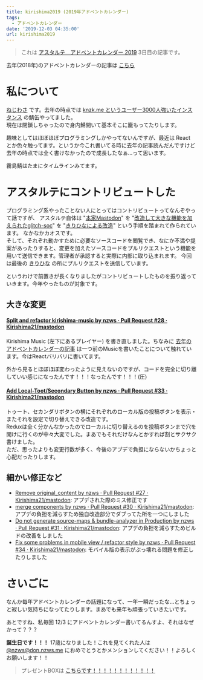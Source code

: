 ```yaml
---
title: kirishima2019 (2019年アドベントカレンダー)
tags:
  - アドベントカレンダー
date: '2019-12-03 04:35:00'
url: kirishima2019
---
```

> これは [アスタルテ　アドベントカレンダー 2019](https://adventar.org/calendars/3971) 3日目の記事です。

去年(2018年)のアドベントカレンダーの記事は [こちら](https://kirishima2018.nzws.me/)

# 私について

[ねじわさ](https://don.nzws.me/@nzws) です。去年の時点では [knzk.me というユーザー3000人強いたインスタンス](https://fediverse.network/knzk.me) の鯖缶やってました。  
現在は閉鎖しちゃったので身内鯖開いて基本そこに籠もってたりします。

趣味としてはほぼほぼプログラミングしかやってないんですが、最近は React とか色々触ってます。というか今これ書いてる時に去年の記事読んだんですけど去年の時点では全く書けなかったので成長したなぁ...って思います。

霧島鯖はたまにタイムラインみてます。

# アスタルテにコントリビュートした

プログラミング系やったことない人にとってはコントリビュートってなんぞやって話ですが、
アスタルテ自体は "[本家Mastodon](https://github.com/tootsuite/mastodon)" を "[改造して大きな機能を加えられたglitch-soc](https://github.com/glitch-soc/mastodon)" を "[きりひなによる改造](https://github.com/kirishima21/mastodon)" という手順を踏まれて作られています。
なかなかカオスです。  
そして、それぞれ動かすために必要なソースコードを閲覧でき、なにか不満や提案があったりすると、変更を加えたソースコードをプルリクエストという機能を用いて送信できます。管理者が承認すると実際に内部に取り込まれます。
今回は最後の [きりひな](https://github.com/kirishima21/mastodon) の所にプルリクエストを送信しています。

というわけで前置きが長くなりましたがコントリビュートしたものを振り返っていきます。今年やったものが対象です。

## 大きな変更

#### [Split and refactor kirishima-music by nzws · Pull Request #28 · Kirishima21/mastodon](https://github.com/Kirishima21/mastodon/pull/28)

Kirishima Music (左下にあるプレイヤー) を書き直しました。ちなみに [去年のアドベントカレンダーの記事](https://kirishima2018.nzws.me/) は一つ前のMusicを書いたことについて触れています。今はReactバリバリに書いてます。

外から見るとほぼほぼ変わったように見えないのですが、コードを完全に切り離していい感じになったんです！！！なったんです！！！(圧)

#### [Add Local-Toot/Secondary Button by nzws · Pull Request #33 · Kirishima21/mastodon](https://github.com/Kirishima21/mastodon/pull/33)

トゥート、セカンダリボタンの横にそれぞれのローカル版の投稿ボタンを表示・またそれを設定で切り替えできる改造です。  
Reduxは全く分かんなかったのでローカルに切り替えるのを投稿ボタンまで穴を開けに行くのが中々大変でした。まあでもそれだけなんとかすれば割とサクサク書けました。  
ただ、思ったよりも変更行数が多く、今後のアプデで負担にならないかちょっと心配だったりします。

## 細かい修正など

- [Remove original_content by nzws · Pull Request #27 · Kirishima21/mastodon](https://github.com/Kirishima21/mastodon/pull/27): アプデされた際のミス修正です
- [merge components by nzws · Pull Request #30 · Kirishima21/mastodon](https://github.com/Kirishima21/mastodon/pull/30): アプデの負担を減らすため独自改造部分でダブってた所を一つにしました
- [Do not generate source-maps & bundle-analyzer in Production by nzws · Pull Request #31 · Kirishima21/mastodon](https://github.com/Kirishima21/mastodon/pull/31): アプデの負担を減らすためビルドの改善をしました
- [Fix some problems in mobile view / refactor style by nzws · Pull Request #34 · Kirishima21/mastodon](https://github.com/Kirishima21/mastodon/pull/34): モバイル版の表示がぶっ壊れる問題を修正したりしました

# さいごに

なんか毎年アドベントカレンダーの話題になって、一年一瞬だったな...とちょっと寂しい気持ちになってたりします。まあでも来年も頑張っていきたいです。

あとですね、私毎回 12/3 にアドベントカレンダー書いてるんすよ、それはなぜかって？？？




**誕生日です！！！** 17歳になりました！これを見てくれた人は [@nzws@don.nzws.me](https://don.nzws.me/@nzws) におめでとうとかメンションしてください！！よろしくお願いします！！

> プレゼントBOXは [こちらです！！！！！！！！！！！！](http://amzn.asia/cjmzTWf)
